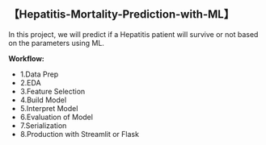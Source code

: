 ## 【**Hepatitis-Mortality-Prediction-with-ML**】

In this project, we will predict if a Hepatitis patient will survive or not based on the parameters using ML.

**Workflow:** <br />

+ 1.Data Prep <br />
+ 2.EDA <br />
+ 3.Feature Selection <br />
+ 4.Build Model <br />
+ 5.Interpret Model <br />
+ 6.Evaluation of Model <br />
+ 7.Serialization <br />
+ 8.Production with Streamlit or Flask <br />
